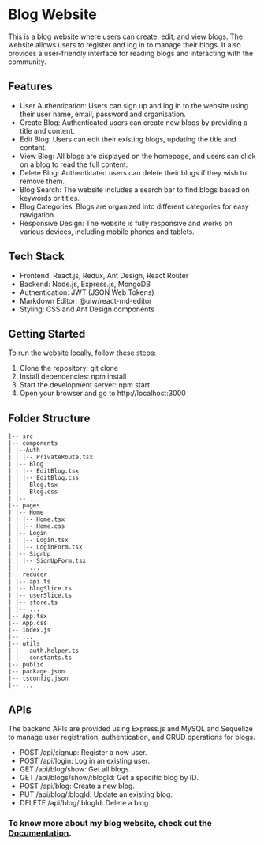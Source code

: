 # Blog Website

This is a blog website where users can create, edit, and view blogs. The website allows users to register and log in to manage their blogs. It also provides a user-friendly interface for reading blogs and interacting with the community.

## Features

- User Authentication: Users can sign up and log in to the website using their user name, email, password and organisation.
- Create Blog: Authenticated users can create new blogs by providing a title and content.
- Edit Blog: Users can edit their existing blogs, updating the title and content.
- View Blog: All blogs are displayed on the homepage, and users can click on a blog to read the full content.
- Delete Blog: Authenticated users can delete their blogs if they wish to remove them.
- Blog Search: The website includes a search bar to find blogs based on keywords or titles.
- Blog Categories: Blogs are organized into different categories for easy navigation.
- Responsive Design: The website is fully responsive and works on various devices, including mobile phones and tablets.

## Tech Stack

- Frontend: React.js, Redux, Ant Design, React Router
- Backend: Node.js, Express.js, MongoDB
- Authentication: JWT (JSON Web Tokens)
- Markdown Editor: @uiw/react-md-editor
- Styling: CSS and Ant Design components

## Getting Started

To run the website locally, follow these steps:

1. Clone the repository: git clone <repository-url>
2. Install dependencies: npm install
3. Start the development server: npm start
4. Open your browser and go to http://localhost:3000

## Folder Structure

```
|-- src
|-- components
| |--Auth
| | |-- PrivateRoute.tsx
| |-- Blog
| | |-- EditBlog.tsx
| | |-- EditBlog.css
| |-- Blog.tsx
| |-- Blog.css
| |-- ...
|-- pages
| |-- Home
| | |-- Home.tsx
| | |-- Home.css
| |-- Login
| | |-- Login.tsx
| | |-- LoginForm.tsx
| |-- SignUp
| | |-- SignUpForm.tsx
| |-- ...
|-- reducer
| |-- api.ts
| |-- blogSlice.ts
| |-- userSlice.ts
| |-- store.ts
| |-- ...
|-- App.tsx
|-- App.css
|-- index.js
|-- ...
|-- utils
| |-- auth.helper.ts
| |-- constants.ts
|-- public
|-- package.json
|-- tsconfig.json
|-- ...
```

## APIs

The backend APIs are provided using Express.js and MySQL and Sequelize to manage user registration, authentication, and CRUD operations for blogs.

- POST /api/signup: Register a new user.
- POST /api/login: Log in an existing user.
- GET /api/blog/show: Get all blogs.
- GET /api/blogs/show/:blogId: Get a specific blog by ID.
- POST /api/blog: Create a new blog.
- PUT /api/blog/:blogId: Update an existing blog.
- DELETE /api/blog/:blogId: Delete a blog.

### To know more about my blog website, check out the [Documentation](https://docs.google.com/document/d/1D8jLm-6SNM7zjZY-cidjUFZTRMut8NZpJc0ChL5BcMU/edit).
